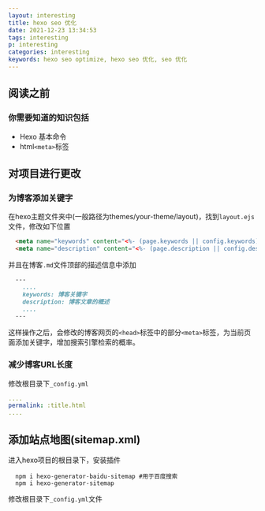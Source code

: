 ```yaml
---
layout: interesting
title: hexo seo 优化
date: 2021-12-23 13:34:53
tags: interesting
p: interesting
categories: interesting
keywords: hexo seo optimize, hexo seo 优化, seo 优化
---
```

<!-- toc -->

## 阅读之前

### 你需要知道的知识包括

+ Hexo 基本命令
+ html`<meta>`标签

## 对项目进行更改

### 为博客添加关键字
在hexo主题文件夹中(一般路径为themes/your-theme/layout)，找到`layout.ejs`文件，修改如下位置

``` html
  <meta name="keywords" content="<%- (page.keywords || config.keywords)%>">
  <meta name="description" content="<%- (page.description || config.description)%>">
```
并且在博客`.md`文件顶部的描述信息中添加
``` md
  ---
    ....
    keywords: 博客关键字
    description: 博客文章的概述
    ....
  ---
```
这样操作之后，会修改的博客网页的`<head>`标签中的部分`<meta>`标签，为当前页面添加关键字，增加搜索引擎检索的概率。

### 减少博客URL长度
修改根目录下`_config.yml`
``` yaml
....
permalink: :title.html
....
```

## 添加站点地图(sitemap.xml)



进入hexo项目的根目录下，安装插件
```shell
  npm i hexo-generator-baidu-sitemap #用于百度搜索
  npm i hexo-generator-sitemap 
```

修改根目录下`_config.yml`文件